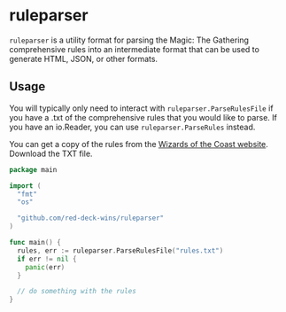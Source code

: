 # ruleparser

`ruleparser` is a utility format for parsing the Magic: The Gathering
comprehensive rules into an intermediate format that can be used to
generate HTML, JSON, or other formats.

## Usage

You will typically only need to interact with `ruleparser.ParseRulesFile` if
you have a .txt of the comprehensive rules that you would like to parse. If
you have an io.Reader, you can use `ruleparser.ParseRules` instead.

You can get a copy of the rules from the [Wizards of the Coast website](https://magic.wizards.com/en/rules). Download the TXT file.

```go
package main

import (
  "fmt"
  "os"

  "github.com/red-deck-wins/ruleparser"
)

func main() {
  rules, err := ruleparser.ParseRulesFile("rules.txt")
  if err != nil {
    panic(err)
  }

  // do something with the rules
}
```
